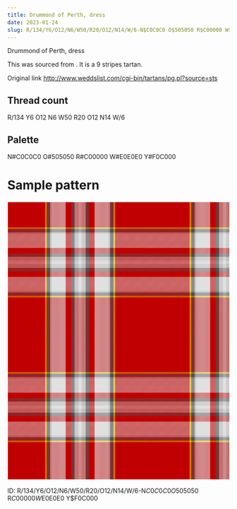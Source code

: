 ```yaml
---
title: Drummond of Perth, dress
date: 2023-01-24
slug: R/134/Y6/O12/N6/W50/R20/O12/N14/W/6-N$C0C0C0 O$505050 R$C00000 W$E0E0E0 Y$F0C000
---
```

Drummond of Perth, dress

This was sourced from <no value>.  It is a 9 stripes tartan.

Original link http://www.weddslist.com/cgi-bin/tartans/pg.pl?source=sts

## Thread count
R/134 Y6 O12 N6 W50 R20 O12 N14 W/6

## Palette
N#C0C0C0 O#505050 R#C00000 W#E0E0E0 Y#F0C000

# Sample pattern

![Tartan detail](tartan.png "R/134 Y6 O12 N6 W50 R20 O12 N14 W/6 tartan")

ID: R/134/Y6/O12/N6/W50/R20/O12/N14/W/6-N$C0C0C0 O$505050 R$C00000 W$E0E0E0 Y$F0C000